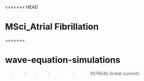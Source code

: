 <<<<<<< HEAD
# MSci_Atrial Fibrillation
=======
# wave-equation-simulations
>>>>>>> 507664b (Initial commit)
